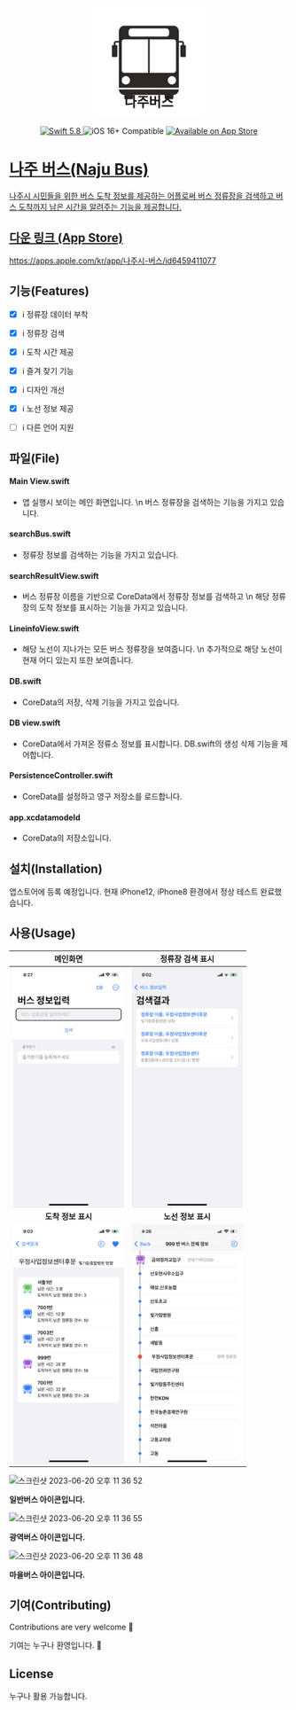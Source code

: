 <p align="center">
   <img width="200" src="app/Assets.xcassets/AppIcon.appiconset/1024.png" alt="APP Logo"></p>
   
# <p align="center"  style="margin-top: -90px;"><b><span style="font-size: 24px;">나주버스</span></b></p>
<p align="center">
   <a href="https://developer.apple.com/swift/">
      <img src="https://img.shields.io/badge/Swift-5.8-orange.svg?style=flat" alt="Swift 5.8">
   </a>
   </a>
   <img src="https://img.shields.io/badge/iOS-16%2B-brightgreen.svg?style=flat" alt="iOS 16+ Compatible">
   <a href="[https://www.apple.com/kr/app-store/](https://apps.apple.com/kr/app/나주시-버스/id6459411077)">
      <img src="https://img.shields.io/badge/Available%20on%20App%20Store-9b59b6.svg?style=flat" alt="Available on App Store">
</p>





# 나주 버스(Naju Bus)

나주시 시민들을 위한 버스 도착 정보를 제공하는 어플로써 버스 정류장을 검색하고 버스 도착까지 남은 시간을 알려주는 기능을 제공합니다.

## 다운 링크 (App Store)

https://apps.apple.com/kr/app/나주시-버스/id6459411077

## 기능(Features)

- [x] ℹ️ 정류장 데이터 부착
- [x] ℹ️ 정류장 검색
- [x] ℹ️ 도착 시간 제공
- [x] ℹ️ 즐겨 찾기 기능
- [x] ℹ️ 디자인 개선
- [x] ℹ️ 노선 정보 제공
- [ ] ℹ️ 다른 언어 지원


## 파일(File)

#### Main View.swift
- 앱 실행시 보이는 메인 화면입니다. \n
  버스 정류장을 검색하는 기능을 가지고 있습니다.
#### searchBus.swift
- 정류장 정보를 검색하는 기능을 가지고 있습니다.
#### searchResultView.swift
- 버스 정류장 이름을 기반으로 CoreData에서 정류장 정보를 검색하고 \n
  해당 정류장의 도착 정보를 표시하는 기능을 가지고 있습니다.
#### LineinfoView.swift
- 해당 노선이 지나가는 모든 버스 정류장을 보여줍니다. \n
  추가적으로 해당 노선이 현재 어디 있는지 또한 보여줍니다.
#### DB.swift
- CoreData의 저장, 삭제 기능을 가지고 있습니다.
#### DB view.swift
- CoreData에서 가져온 정류소 정보를 표시합니다.
  DB.swift의 생성 삭제 기능을 제어합니다.
#### PersistenceController.swift
- CoreData를 설정하고 영구 저장소를 로드합니다.
#### app.xcdatamodeld
- CoreData의 저장소입니다.

## 설치(Installation)

앱스토어에 등록 예정입니다.
현재 iPhone12, iPhone8 환경에서 정상 테스트 완료했습니다.


## 사용(Usage)

| 메인화면 | 정류장 검색 표시 |
| :---: | :---: |
| <img src="appTests/IMG_5918.PNG" width="200" align="center"> | <img src="appTests/IMG_5923.PNG" width="200" align="center"> |
| **도착 정보 표시** | **노선 정보 표시** |
| <img src="appTests/IMG_5924.PNG" width="200" align="center"> | <img src="appTests/IMG_6934.PNG" width="200" align="center"> |

<img width="69" alt="스크린샷 2023-06-20 오후 11 36 52" src="https://github.com/UNGGU0704/Naju_busInfo/assets/130115689/16bc9a8a-7a9a-465f-929f-0b5c934b83f2">

**일반버스 아이콘입니다.**

 <img width="72" alt="스크린샷 2023-06-20 오후 11 36 55" src="https://github.com/UNGGU0704/Naju_busInfo/assets/130115689/1c51798c-ba76-44d8-81cf-dbb040da5be0"> 

 **광역버스 아이콘입니다.**

<img width="71" alt="스크린샷 2023-06-20 오후 11 36 48" src="https://github.com/UNGGU0704/Naju_busInfo/assets/130115689/caca8c69-22c0-4fef-88a7-dc99568603d7">

**마을버스 아이콘입니다.**

## 기여(Contributing)
Contributions are very welcome 🙌 

기여는 누구나 환영입니다. 🙌


## License
누구나 활용 가능합니다.
